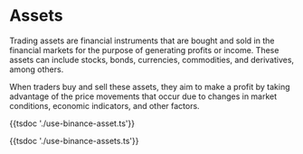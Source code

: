 # Assets

Trading assets are financial instruments that are bought and sold in the financial markets for the purpose of generating profits or income. These assets can include stocks, bonds, currencies, commodities, and derivatives, among others.

When traders buy and sell these assets, they aim to make a profit by taking advantage of the price movements that occur due to changes in market conditions, economic indicators, and other factors.

{{tsdoc './use-binance-asset.ts'}}

{{tsdoc './use-binance-assets.ts'}}
